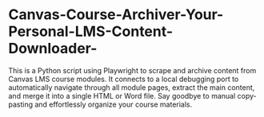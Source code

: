 # Canvas-Course-Archiver-Your-Personal-LMS-Content-Downloader-
This is a Python script using Playwright to scrape and archive content from Canvas LMS course modules. It connects to a local debugging port to automatically navigate through all module pages, extract the main content, and merge it into a single HTML or Word  file. Say goodbye to manual copy-pasting and effortlessly organize your course materials.
